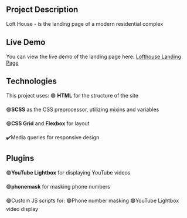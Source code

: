 ## Project Description

Loft House - is the landing page of a modern residential complex

## Live Demo

You can view the live demo of the landing page here: [Lofthouse Landing Page](https://lofthouse-landing-page.netlify.app/)


## Technologies

This project uses:
🟢 **HTML** for the structure of the site

🟢**SCSS** as the CSS preprocessor, utilizing mixins and variables

🟢**CSS Grid** and **Flexbox** for layout

✔️Media queries for responsive design

## Plugins

🟢**YouTube Lightbox** for displaying YouTube videos

🟢**phonemask** for masking phone numbers


🟢Custom JS scripts for:
🟢Phone number masking
🟢YouTube Lightbox video display
